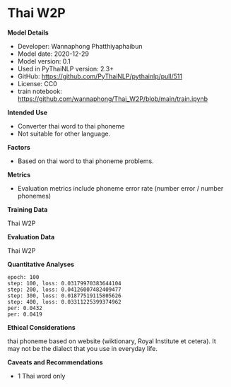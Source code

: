 # Thai W2P

**Model Details**

- Developer: Wannaphong Phatthiyaphaibun
- Model date: 2020-12-29
- Model version: 0.1
- Used in PyThaiNLP version: 2.3+
- GitHub: https://github.com/PyThaiNLP/pythainlp/pull/511
- License: CC0
- train notebook: https://github.com/wannaphong/Thai_W2P/blob/main/train.ipynb

**Intended Use**

- Converter thai word to thai phoneme
- Not suitable for other language.

**Factors**

- Based on thai word to thai phoneme problems.

**Metrics**

- Evaluation metrics include phoneme error rate (number error / number phonemes)

**Training Data**

Thai W2P

**Evaluation Data** 

Thai W2P

**Quantitative Analyses**

```
epoch: 100
step: 100, loss: 0.03179970383644104
step: 200, loss: 0.04126007482409477
step: 300, loss: 0.01877519115805626
step: 400, loss: 0.03311225399374962
per: 0.0432
per: 0.0419
```

**Ethical Considerations**

thai phoneme based on website (wiktionary, Royal Institute et cetera). It may not be the dialect that you use in everyday life.

**Caveats and Recommendations**

- 1 Thai word only
